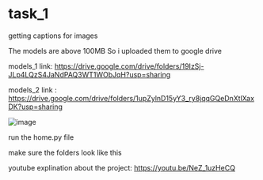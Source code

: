 # task_1
getting captions for images 

The models are above 100MB So i uploaded them to google drive 

models_1 link: https://drive.google.com/drive/folders/19IzSj-JLp4LQzS4JaNdPAQ3WT1WObJqH?usp=sharing

models_2 link : https://drive.google.com/drive/folders/1upZylnD15yY3_ry8jqqGQeDnXtlXaxDK?usp=sharing

![image](https://user-images.githubusercontent.com/83493115/224169783-fecfbc0a-b742-4bce-b311-5275ac6a74d2.png)

run the home.py file 

make sure the folders look like this

youtube explination about the project: https://youtu.be/NeZ_1uzHeCQ


